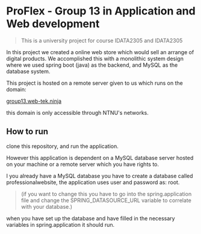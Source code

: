 # ProFlex - Group 13 in Application and Web development

> This is a university project for course IDATA2305 and IDATA2305

In this project we created a online web store which would sell an arrange of digital products. We accomplished this with a monolithic system design where we used spring boot (java) as the backend, and MySQL as the database system.

This project is hosted on a remote server given to us which runs on the domain:

[group13.web-tek.ninja](http://group13.web-tek.ninja)

this domain is only accessible through NTNU's networks.

## How to run

clone this repository, and run the application.

However this application is dependent on a MySQL database server hosted on your machine or a remote server which you have rights to.

I you already have a MySQL database you have to create a database called professionalwebsite, the application uses user and password as: root. 

> (if you want to change this you have to go into the spring.application file and change the SPRING_DATASOURCE_URL variable to correlate with your database.)

when you have set up the database and have filled in the necessary variables in spring.application it should run.
